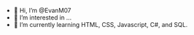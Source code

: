 - 👋 Hi, I’m @EvanM07
- 👀 I’m interested in ...
- 🌱 I’m currently learning HTML, CSS, Javascript, C#, and SQL.


<!---
EvanM07/EvanM07 is a ✨ special ✨ repository because its `README.md` (this file) appears on your GitHub profile.
You can click the Preview link to take a look at your changes.
--->
